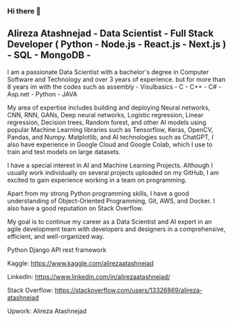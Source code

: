 ### Hi there 👋
## Alireza Atashnejad - Data Scientist - Full Stack Developer ( Python - Node.js - React.js - Next.js ) - SQL - MongoDB -
I am a passionate Data Scientist with a bachelor's degree in Computer Software and Technology and over 3 years of experience.
but for more than 8 years im with the codes such as assembly - Visulbasics - C - C++ - C# - Asp.net - Python - JAVA 

My area of expertise includes building and deploying Neural networks, CNN, RNN, GANs, Deep neural networks, Logistic regression, Linear regression, Decision trees, Random forest, and other AI models using popular Machine Learning libraries such as Tensorflow, Keras, OpenCV, Pandas, and Numpy. Matplotlib, and AI technologies such as ChatGPT, I also have experience in Google Cloud and Google Colab, which I use to train and test models on large datasets.

I have a special interest in AI and Machine Learning Projects. Although I usually work individually on several projects uploaded on my GitHub, I am excited to gain experience working in a team on programming.

Apart from my strong Python programming skills, I have a good understanding of Object-Oriented Programming, Git, AWS, and Docker. I also have a good reputation on Stack Overflow.

My goal is to continue my career as a Data Scientist and AI expert in an agile development team with developers and designers in a comprehensive, efficient, and well-organized way.

Python Django API rest framework

Kaggle: https://www.kaggle.com/alirezaatashnejad

LinkedIn: https://www.linkedin.com/in/alirezaatashnejad/

Stack Overflow: https://stackoverflow.com/users/13326869/alireza-atashnejad

Upwork: Alireza Atashnejad


<!--
**Mratashnejad/Mratashnejad** is a ✨ _special_ ✨ repository because its `README.md` (this file) appears on your GitHub profile.

Here are some ideas to get you started:

- 🔭 I’m currently working on Machine learning
- 🌱 I’m currently learning Machine larning and Deep Learning 
- 👯 I’m looking to collaborate on Ai
- 🤔 I’m looking for help with ChatGPT
- 💬 Ask me about python
- 📫 How to reach me: teach me 1 code
- 😄 Pronouns: 
- ⚡ fact: THINK OUT OF THE BOX
-->
